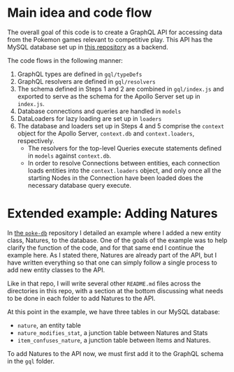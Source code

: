 # Main idea and code flow

The overall goal of this code is to create a GraphQL API for accessing data from the Pokemon games relevant to competitive play. This API has the MySQL database set up in [this repository](https://github.com/GregLyons/poke-db) as a backend.

The code flows in the following manner:

1. GraphQL types are defined in `gql/typeDefs`
2. GraphQL resolvers are defined in `gql/resolvers`
3. The schema defined in Steps 1 and 2 are combined in `gql/index.js` and exported to serve as the schema for the Apollo Server set up in `index.js`.
4. Database connections and queries are handled in `models`
5. DataLoaders for lazy loading are set up in `loaders`
6. The database and loaders set up in Steps 4 and 5 comprise the `context` object for the Apollo Server, `context.db` and `context.loaders`, respectively.
    - The resolvers for the top-level Queries execute statements defined in `models` against `context.db`.
    - In order to resolve Connections between entities, each connection loads entities into the `context.loaders` object, and only once all the starting Nodes in the Connection have been loaded does the necessary database query execute.

# Extended example: Adding Natures

In [the `poke-db`](https://github.com/GregLyons/poke-db) repository I detailed an example where I added a new entity class, Natures, to the database. One of the goals of the example was to help clarify the function of the code, and for that same end I continue the example here. As I stated there, Natures are already part of the API, but I have written everything so that one can simply follow a single process to add new entity classes to the API.

Like in that repo, I will write several other `README.md` files across the directories in this repo, with a section at the bottom discussing what needs to be done in each folder to add Natures to the API. 

At this point in the example, we have three tables in our MySQL database:

- `nature`, an entity table
- `nature_modifies_stat`, a junction table between Natures and Stats
- `item_confuses_nature`, a junction table between Items and Natures.

To add Natures to the API now, we must first add it to the GraphQL schema in the `gql` folder.